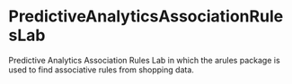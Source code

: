 # PredictiveAnalyticsAssociationRulesLab

Predictive Analytics Association Rules Lab in which the arules package is used to find associative rules from shopping data. 
